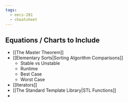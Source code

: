 ```yaml
---
tags:
  - eecs-281
  - cheatsheet
---
```

## Equations / Charts to Include
- [[The Master Theorem]]
- [[Elementary Sorts|Sorting Algorithm Comparisons]]
	- Stable vs Unstable
	- Runtime
	- Best Case
	- Worst Case
- [[Iterators]]
- [[The Standard Template Library|STL Functions]]
- 